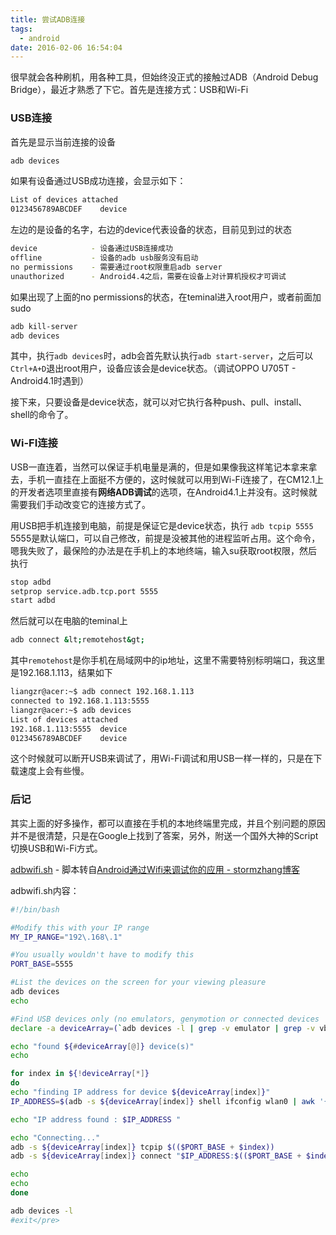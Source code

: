 ```yaml
---
title: 尝试ADB连接
tags:
  - android
date: 2016-02-06 16:54:04
---
```


很早就会各种刷机，用各种工具，但始终没正式的接触过ADB（Android Debug Bridge），最近才熟悉了下它。首先是连接方式：USB和Wi-Fi

### USB连接

首先是显示当前连接的设备

```sh
adb devices
```
如果有设备通过USB成功连接，会显示如下：

```sh
List of devices attached
0123456789ABCDEF	device
```

左边的是设备的名字，右边的device代表设备的状态，目前见到过的状态

```sh
device            - 设备通过USB连接成功
offline           - 设备的adb usb服务没有启动
no permissions    - 需要通过root权限重启adb server
unauthorized      - Android4.4之后，需要在设备上对计算机授权才可调试
```

如果出现了上面的no permissions的状态，在teminal进入root用户，或者前面加sudo

<!-- more -->

```sh
adb kill-server
adb devices
```

其中，执行`adb devices`时，adb会首先默认执行`adb start-server`，之后可以`Ctrl+A+D`退出root用户，设备应该会是device状态。（调试OPPO U705T - Android4.1时遇到）

接下来，只要设备是device状态，就可以对它执行各种push、pull、install、shell的命令了。

### Wi-FI连接

USB一直连着，当然可以保证手机电量是满的，但是如果像我这样笔记本拿来拿去，手机一直挂在上面挺不方便的，这时候就可以用到Wi-Fi连接了，在CM12.1上的开发者选项里直接有**网络ADB调试**的选项，在Android4.1上并没有。这时候就需要我们手动改变它的连接方式了。

用USB把手机连接到电脑，前提是保证它是device状态，执行
`adb tcpip 5555`
5555是默认端口，可以自己修改，前提是没被其他的进程监听占用。这个命令，嗯我失败了，最保险的办法是在手机上的本地终端，输入su获取root权限，然后执行

```sh
stop adbd
setprop service.adb.tcp.port 5555
start adbd
```

然后就可以在电脑的teminal上

```sh
adb connect &lt;remotehost&gt;
```

其中`remotehost`是你手机在局域网中的ip地址，这里不需要特别标明端口，我这里是192.168.1.113，结果如下

```sh
liangzr@acer:~$ adb connect 192.168.1.113
connected to 192.168.1.113:5555
liangzr@acer:~$ adb devices
List of devices attached
192.168.1.113:5555	device
0123456789ABCDEF	device
```

这个时候就可以断开USB来调试了，用Wi-Fi调试和用USB一样一样的，只是在下载速度上会有些慢。

### 后记

其实上面的好多操作，都可以直接在手机的本地终端里完成，并且个别问题的原因并不是很清楚，只是在Google上找到了答案，另外，附送一个国外大神的Script切换USB和Wi-Fi方式。

[adbwifi.sh](https://gist.github.com/liangzr/3efa2aa4fec07fe60a83) - 脚本转自[Android通过Wifi来调试你的应用 - stormzhang博客](http://www.stormzhang.com/android/2014/08/27/adb-over-wifi/)

adbwifi.sh内容：

```sh
#!/bin/bash

#Modify this with your IP range
MY_IP_RANGE="192\.168\.1"

#You usually wouldn't have to modify this
PORT_BASE=5555

#List the devices on the screen for your viewing pleasure
adb devices
echo

#Find USB devices only (no emulators, genymotion or connected devices
declare -a deviceArray=(`adb devices -l | grep -v emulator | grep -v vbox | grep -v "${MY_IP_RANGE}" | grep " device " | awk '{print $1}'`)  

echo "found ${#deviceArray[@]} device(s)"
echo

for index in ${!deviceArray[*]}
do
echo "finding IP address for device ${deviceArray[index]}"
IP_ADDRESS=$(adb -s ${deviceArray[index]} shell ifconfig wlan0 | awk '{print $3}')

echo "IP address found : $IP_ADDRESS "

echo "Connecting..."
adb -s ${deviceArray[index]} tcpip $(($PORT_BASE + $index))
adb -s ${deviceArray[index]} connect "$IP_ADDRESS:$(($PORT_BASE + $index))"

echo
echo
done

adb devices -l
#exit</pre>
```